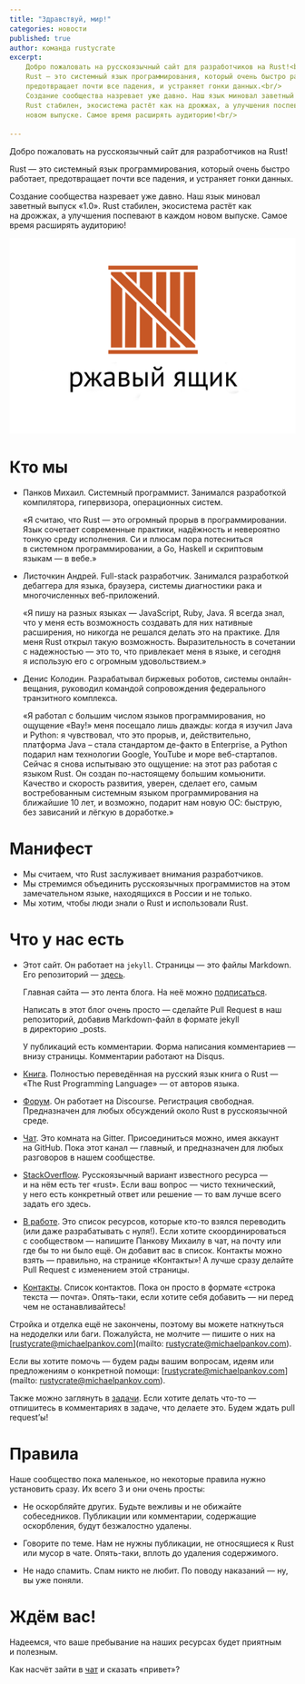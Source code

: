 ```yaml
---
title: "Здравствуй, мир!"
categories: новости
published: true
author: команда rustycrate
excerpt:
    Добро пожаловать на русскоязычный сайт для разработчиков на Rust!<br/>
    Rust — это системный язык программирования, который очень быстро работает,
    предотвращает почти все падения, и устраняет гонки данных.<br/>
    Создание сообщества назревает уже давно. Наш язык миновал заветный выпуск «1.0».
    Rust стабилен, экосистема растёт как на дрожжах, а улучшения поспевают в каждом
    новом выпуске. Самое время расширять аудиторию!<br/>

---
```


Добро пожаловать на русскоязычный сайт для разработчиков на Rust!

Rust — это системный язык программирования, который очень быстро работает,
предотвращает почти все падения, и устраняет гонки данных.

Создание сообщества назревает уже давно. Наш язык миновал заветный выпуск «1.0».
Rust стабилен, экосистема растёт как на дрожжах, а улучшения поспевают в каждом
новом выпуске. Самое время расширять аудиторию!

![Логотип сайта](/images/rustycrate-logo-big-2000px.png)

# Кто мы

* Панков Михаил. Системный программист. Занимался разработкой
  компилятора, гипервизора, операционных систем.

  «Я считаю, что Rust — это огромный прорыв в программировании. Язык
  сочетает современные практики, надёжность и невероятно тонкую среду
  исполнения. Си и плюсам пора потесниться в системном
  программировании, а Go, Haskell и скриптовым языкам — в вебе.»

* Листочкин Андрей. Full-stack разработчик. Занимался разработкой
  дебаггера для языка, браузера, системы диагностики рака и
  многочисленных веб-приложений.

  «Я пишу на разных языках — JavaScript, Ruby, Java. Я всегда знал,
  что у меня есть возможность создавать для них нативные расширения,
  но никогда не решался делать это на практике. Для меня Rust открыл
  такую возможность. Выразительность в сочетании с надежностью — это
  то, что привлекает меня в языке, и сегодня я использую его с
  огромным удовольствием.»

* Денис Колодин. Разрабатывал биржевых роботов, системы онлайн-вещания,
  руководил командой сопровождения федерального транзитного комплекса.

  «Я работал с большим числом языков программирования, но ощущение «Вау!»
  меня посещало лишь дважды: когда я изучил Java и Python: я чувствовал, что
  это прорыв, и, действительно, платформа Java – стала стандартом де-факто
  в Enterprise, а Python подарил нам технологии Google, YouTube и море
  веб-стартапов. Сейчас я снова испытываю это ощущение: на этот раз работая
  с языком Rust. Он создан по-настоящему большим комьюнити. Качество и
  скорость развития, уверен, сделает его, самым востребованным системным
  языком программирования на ближайшие 10 лет, и возможно, подарит нам новую
  ОС: быструю, без зависаний и лёгкую в доработке.»

# Манифест

* Мы считаем, что Rust заслуживает внимания разработчиков.
* Мы стремимся объединить русскоязычных программистов на этом замечательном
  языке, находящихся в России и не только.
* Мы хотим, чтобы люди знали о Rust и использовали Rust.

# Что у нас есть

* Этот сайт. Он работает на `jekyll`. Страницы — это файлы Markdown. Его
репозиторий — [здесь](https://github.com/ruRust/rustycrate.ru).

  Главная сайта — это лента блога. На неё можно
  [подписаться](http://feeds.feedburner.com/rustycrate/yMtS).

  Написать в этот блог очень просто — сделайте Pull Request в наш репозиторий,
  добавив Markdown-файл в формате jekyll в директорию _posts.

  У публикаций есть комментарии. Форма написания комментариев — внизу страницы.
  Комментарии работают на Disqus.

* [Книга](http://kgv.github.io/rust_book_ru/). Полностью переведённая на русский
  язык книга о Rust — «The Rust Programming Language» — от авторов языка.

* [Форум](http://forum.rustycrate.ru/). Он работает на Discourse. Регистрация
  свободная. Предназначен для любых обсуждений около Rust в русскоязычной среде.

* [Чат](https://gitter.im/ruRust/general). Это комната на Gitter. Присоединиться
  можно, имея аккаунт на GitHub. Пока этот канал — главный, и предназначен для
  любых разговоров в нашем сообществе.

* [StackOverflow](http://ru.stackoverflow.com/questions/tagged/rust).
  Русскоязычный вариант известного ресурса — и на нём есть тег «rust». Если ваш
  вопрос — чисто технический, у него есть конкретный ответ или решение — то вам
  лучше всего задать его здесь.

* [В работе](/in-progress.html). Это список ресурсов, которые кто-то
  взялся переводить (или даже разрабатывать с нуля!). Если хотите
  скоординироваться с сообществом — напишите Панкову Михаилу в чат,
  на почту или где бы то ни было ещё. Он добавит вас в список.
  Контакты можно взять — правильно, на странице «Контакты»! А лучше
  сразу делайте Pull Request с изменением этой страницы.

* [Контакты](/contacts.html). Список контактов. Пока он просто в
  формате «строка текста — почта». Опять-таки, если хотите себя
  добавить — ни перед чем не останавливайтесь!

Стройка и отделка ещё не закончены, поэтому вы можете наткнуться на недоделки
или баги. Пожалуйста, не молчите — пишите о них на
[rustycrate@michaelpankov.com](mailto: rustycrate@michaelpankov.com).

Если вы хотите помочь — будем рады вашим вопросам, идеям или предложениям о
конкретной помощи:
[rustycrate@michaelpankov.com](mailto: rustycrate@michaelpankov.com).

Также можно заглянуть в
[задачи](https://github.com/ruRust/rustycrate.ru/issues). Если хотите
делать что-то — отпишитесь в комментариях в задаче, что делаете это.
Будем ждать pull requestʼы!

# Правила

Наше сообщество пока маленькое, но некоторые правила нужно установить сразу. Их
всего 3 и они очень просты:

* Не оскорбляйте других. Будьте вежливы и не обижайте собеседников. Публикации
  или комментарии, содержащие оскорбления, будут безжалостно удалены.

* Говорите по теме. Нам не нужны публикации, не относящиеся к Rust или мусор в
  чате. Опять-таки, вплоть до удаления содержимого.

* Не надо спамить. Спам никто не любит. По поводу наказаний — ну, вы уже поняли.

# Ждём вас!

Надеемся, что ваше пребывание на наших ресурсах будет приятным и полезным.

Как насчёт зайти в [чат](https://gitter.im/ruRust/general) и сказать «привет»?

